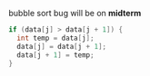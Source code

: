 bubble sort bug will be on **midterm**

```java
if (data[j] > data[j + 1]) {
  int temp = data[j];
  data[j] = data[j + 1];
  data[j + 1] = temp;
}
```
